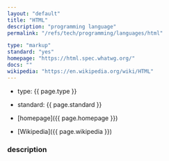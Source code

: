 ```yaml
---
layout: "default"
title: "HTML"
description: "programming language"
permalink: "/refs/tech/programming/languages/html"

type: "markup"
standard: "yes"
homepage: "https://html.spec.whatwg.org/"
docs: ""
wikipedia: "https://en.wikipedia.org/wiki/HTML"
---
```


- type: {{ page.type }}
- standard: {{ page.standard }}
- [homepage]({{ page.homepage }})

- [Wikipedia]({{ page.wikipedia }})

### description
